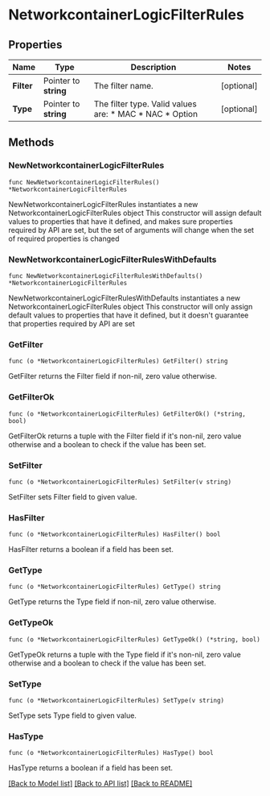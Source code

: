 # NetworkcontainerLogicFilterRules

## Properties

Name | Type | Description | Notes
------------ | ------------- | ------------- | -------------
**Filter** | Pointer to **string** | The filter name. | [optional] 
**Type** | Pointer to **string** | The filter type. Valid values are: * MAC * NAC * Option | [optional] 

## Methods

### NewNetworkcontainerLogicFilterRules

`func NewNetworkcontainerLogicFilterRules() *NetworkcontainerLogicFilterRules`

NewNetworkcontainerLogicFilterRules instantiates a new NetworkcontainerLogicFilterRules object
This constructor will assign default values to properties that have it defined,
and makes sure properties required by API are set, but the set of arguments
will change when the set of required properties is changed

### NewNetworkcontainerLogicFilterRulesWithDefaults

`func NewNetworkcontainerLogicFilterRulesWithDefaults() *NetworkcontainerLogicFilterRules`

NewNetworkcontainerLogicFilterRulesWithDefaults instantiates a new NetworkcontainerLogicFilterRules object
This constructor will only assign default values to properties that have it defined,
but it doesn't guarantee that properties required by API are set

### GetFilter

`func (o *NetworkcontainerLogicFilterRules) GetFilter() string`

GetFilter returns the Filter field if non-nil, zero value otherwise.

### GetFilterOk

`func (o *NetworkcontainerLogicFilterRules) GetFilterOk() (*string, bool)`

GetFilterOk returns a tuple with the Filter field if it's non-nil, zero value otherwise
and a boolean to check if the value has been set.

### SetFilter

`func (o *NetworkcontainerLogicFilterRules) SetFilter(v string)`

SetFilter sets Filter field to given value.

### HasFilter

`func (o *NetworkcontainerLogicFilterRules) HasFilter() bool`

HasFilter returns a boolean if a field has been set.

### GetType

`func (o *NetworkcontainerLogicFilterRules) GetType() string`

GetType returns the Type field if non-nil, zero value otherwise.

### GetTypeOk

`func (o *NetworkcontainerLogicFilterRules) GetTypeOk() (*string, bool)`

GetTypeOk returns a tuple with the Type field if it's non-nil, zero value otherwise
and a boolean to check if the value has been set.

### SetType

`func (o *NetworkcontainerLogicFilterRules) SetType(v string)`

SetType sets Type field to given value.

### HasType

`func (o *NetworkcontainerLogicFilterRules) HasType() bool`

HasType returns a boolean if a field has been set.


[[Back to Model list]](../README.md#documentation-for-models) [[Back to API list]](../README.md#documentation-for-api-endpoints) [[Back to README]](../README.md)


